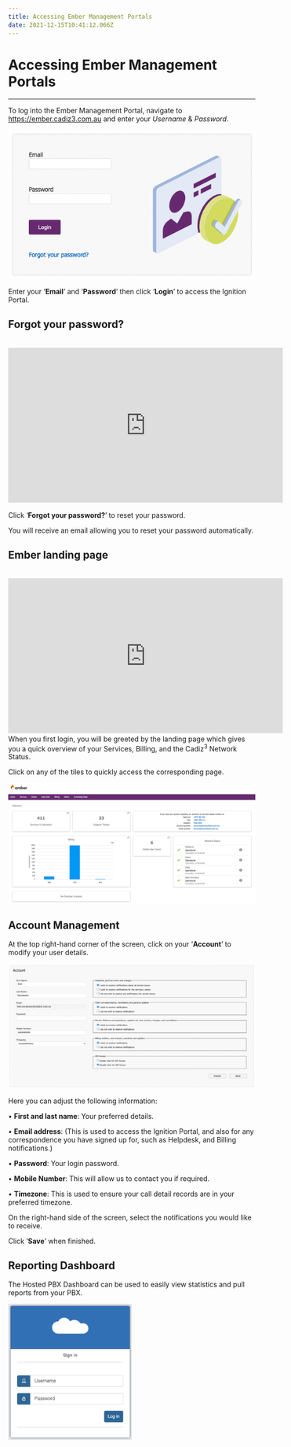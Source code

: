 ```yaml
---
title: Accessing Ember Management Portals
date: 2021-12-15T10:41:12.066Z
---
```

# **Accessing Ember Management Portals**

- - -

To log into the Ember Management Portal, navigate to <a href="https://ember.cadiz3.com.au ">https://ember.cadiz3.com.au </a>and enter your *Username* & *Password*.

<img src="../../images/ember_loginscreen.png" alt="login" title="login screen"/>

Enter your ‘**Email**’ and ‘**Password**’ then click ‘**Login**’ to access the Ignition Portal.

## Forgot your password?



<br>
<iframe width="560" height="315" src="https://www.youtube.com/embed/QZcIgYuA09Y" title="YouTube video player" frameborder="0" allow="accelerometer; autoplay=0; clipboard-write; encrypted-media; gyroscope; picture-in-picture; web-share" allowfullscreen></iframe>


<br>

Click ‘**Forgot your password?**’ to reset your password. 

You will receive an email allowing you to reset your password automatically.

## Ember landing page
<br>
<iframe width="560" height="315" src="https://www.youtube.com/embed/4E6tZYzj50w" title="YouTube video player" frameborder="0" allow="accelerometer; autoplay=0; clipboard-write; encrypted-media; gyroscope; picture-in-picture; web-share" allowfullscreen></iframe>
<br>
When you first login, you will be greeted by the landing page which gives you a quick overview of your Services, Billing, and the Cadiz<sup>3</sup> Network Status.

Click on any of the tiles to quickly access the corresponding page.

<img src="../../images/ember_landingpage.png" alt="login" title="ember landing page"/>


## Account Management
At the top right-hand corner of the screen, click on your ‘**Account**’ to modify your user details.
 


<img src="../../images/myaccount.png" alt="account details" title="account details"/>

Here you can adjust the following information:


•	**First and last name**: Your preferred details.

•	**Email address**: (This is used to access the Ignition Portal, and also for any correspondence you have signed up for, such as Helpdesk, and Billing notifications.)

•	**Password**: Your login password.

•	**Mobile Number**: This will allow us to contact you if required.

•	**Timezone**: This is used to ensure your call detail records are in your preferred timezone.

On the right-hand side of the screen, select the notifications you would like to receive.

Click ‘**Save**’ when finished.

## Reporting Dashboard

The Hosted PBX Dashboard can be used to easily view statistics and pull reports from your PBX.

 <img src="../../images/dashboard.png" alt="dashboard login screen" title="dashboard login screen" width="50%" />







